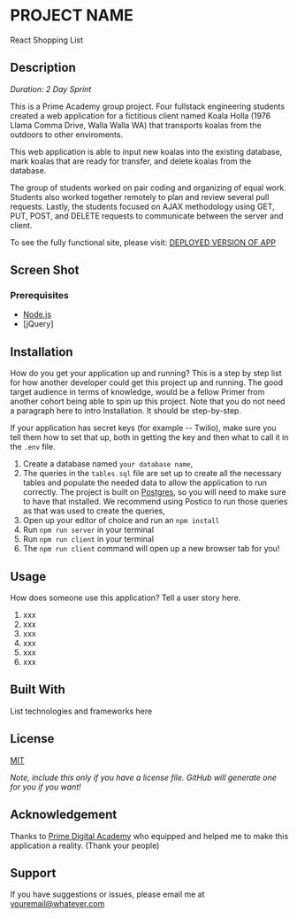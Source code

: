# PROJECT NAME
React Shopping List

## Description

_Duration: 2 Day Sprint_

This is a Prime Academy group project. Four fullstack engineering students created a web application for a fictitious client named Koala Holla (1976 Llama Comma Drive, Walla Walla WA) that transports koalas from the outdoors to other enviroments.

This web application is able to input new koalas into the existing database, mark koalas that are ready for transfer, and delete koalas from the database.

The group of students worked on pair coding and organizing of equal work. Students also worked together remotely to plan and review several pull requests. Lastly, the students focused on AJAX methodology using GET, PUT, POST, and DELETE requests to communicate between the server and client.


To see the fully functional site, please visit: [DEPLOYED VERSION OF APP](www.heroku.com)

## Screen Shot



### Prerequisites

- [Node.js](https://nodejs.org/en/)
- [jQuery]

## Installation

How do you get your application up and running? This is a step by step list for how another developer could get this project up and running. The good target audience in terms of knowledge, would be a fellow Primer from another cohort being able to spin up this project. Note that you do not need a paragraph here to intro Installation. It should be step-by-step.

If your application has secret keys (for example --  Twilio), make sure you tell them how to set that up, both in getting the key and then what to call it in the `.env` file.

1. Create a database named `your database name`,
2. The queries in the `tables.sql` file are set up to create all the necessary tables and populate the needed data to allow the application to run correctly. The project is built on [Postgres](https://www.postgresql.org/download/), so you will need to make sure to have that installed. We recommend using Postico to run those queries as that was used to create the queries, 
3. Open up your editor of choice and run an `npm install`
4. Run `npm run server` in your terminal
5. Run `npm run client` in your terminal
6. The `npm run client` command will open up a new browser tab for you!

## Usage
How does someone use this application? Tell a user story here.

1. xxx
2. xxx
3. xxx
4. xxx
5. xxx
6. xxx


## Built With

List technologies and frameworks here

## License
[MIT](https://choosealicense.com/licenses/mit/)

_Note, include this only if you have a license file. GitHub will generate one for you if you want!_

## Acknowledgement
Thanks to [Prime Digital Academy](www.primeacademy.io) who equipped and helped me to make this application a reality. (Thank your people)

## Support
If you have suggestions or issues, please email me at [youremail@whatever.com](www.google.com)